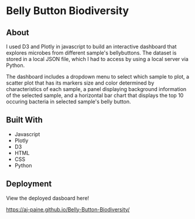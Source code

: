 # Belly Button Biodiversity

## About
I used D3 and Plotly in javascript to build an interactive dashboard that explores microbes from different sample's bellybuttons.  The dataset is stored in a local JSON file, which I had to access by using a local server via Python.

The dashboard includes a dropdown menu to select which sample to plot, a scatter plot that has its markers size and color determined by characteristics of each sample, a panel displaying background information of the selected sample, and a horizontal bar chart that displays the top 10 occuring bacteria in selected sample's belly button.

## Built With
* Javascript
* Plotly
* D3
* HTML
* CSS
* Python

## Deployment
View the deployed dasboard here!

https://aj-paine.github.io/Belly-Button-Biodiversity/


